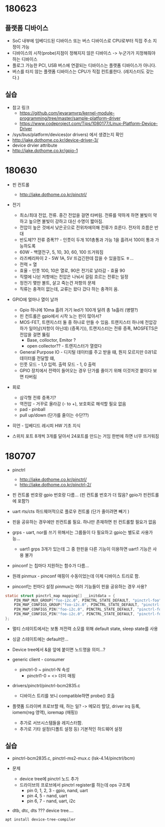 # 180623

## 플랫폼 디바이스
* SoC 내부에 임베디드된 디바이스 또는 버스 디바이스로 CPU로부터 직접 주소 지정이 가능
* 디바이스의 시작(probe)지점이 정해지지 않은 디바이스 -> 누군가가 지정해줘야 하는 디바이스
* 플로그 가능한 PCI, USB 버스에 연결되는 디바이스는 플랫폼 디바이스가 아니다.
* 버스를 타지 않는 플랫폼 디바이스는 CPU가 직접 컨트롤한다. (레지스터도 갖는다.)

## 실습
* 참고 링크
    * <https://github.com/jeyaramvrp/kernel-module-programming/tree/master/sample-platform-driver>
    * <https://www.codeproject.com/Tips/1080177/Linux-Platform-Device-Driver>
* /sys/bus/platform/devices(or drivers) 에서 생겼는지 확인
* http://jake.dothome.co.kr/device-driver-3/
* device drvier attribute
* http://jake.dothome.co.kr/gpio-1

# 180630

* 핀 컨트롤
    * <http://jake.dothome.co.kr/pinctrl/>

* 전기
    * 최소/최대 전압, 전류. 중간 전압을 걸면 타버림. 전류를 약하게 하면 불빛이 약하고 높으면 불빛이 강하고 대신 수명이 짧아짐.
    * 전압이 높은 것에서 낮은곳으로 전위차에의해 전류가 흐른다. 전자의 흐름은 반대
    * 반도체?? 전류 증폭?? - 인풋이 두개 101총통과 가능 1을 흘려서 100이 통과 가능하도록
    * 60W - 백열전구, 5, 10, 30, 60, 100 뜨거워짐
    * 라즈베리파이 2 - 5W 1A, 5V 뜨겁긴한데 잡을 수 있을정도 ㅎ...
    * 전력 = 열
    * 효율 - 인풋 100, 10은 열로, 90은 전기로 날라감 - 효율 90
    * 직렬에 나뉜 저항에는 전압은 나눠서 걸림 흐르는 전류는 일정
    * 정전기 몇만 볼트, 살고 죽는건 저항의 문제
    * 직류는 충격이 없는데, 교류는 왔다 갔다 하는 충격이 옴.

* GPIO에 얼마나 열이 날까
    * Gpio 하나에 10ma 흘려 거기 led가 100개 달려 총 1a흘러 (병렬?)
    * 핀 컨트롤은 gpio에서 시작 노는 핀이 많아서?
    * MOS-FET, 트랜지스터 둘 중 하나로 만들 수 있음. 트랜지스터 하나에 전압강하가 일어남(저항이 아닌데) (증폭기)), 트랜지스터는 전류 증폭, MOSFETS은 전압을 걸면 뚫림
        * Base, colloctor, Emitor ?
        * open collector?? - 트랜지스터가 열렸다
    * General Purpose IO - 디지털 데이터를 주고 받을 떄, 뭔지 모르지만 0과1로 데이터를 전달할 떄, 
    * 인풋 모드 - 1,0 입력. 출력 모드 - 1, 0 출력
    * GPIO 장치에서 전력이 들어오는 경우 단가를 줄이기 위해 이것저것 붙이다 보면 타버림

* 회로
    * 삼각형 전류 증폭기?
    * 역전압 - 거꾸로 올라감 (- to +), 보호회로 해석할 필요 없음
    * pad - pinball 
    * pull up/down (단가를 줄이는 수단??)

* 히언 - 입베디드 레시피 HW 기초 지식
* 스위치 포트 8개씩 3개를 달아서 24포트를 만드는 거임 한번에 하면 너무 뜨거워짐

# 180707

* pinctrl 
    * <http://jake.dothome.co.kr/pinctrl/>
    * <http://jake.dothome.co.kr/pinctrl-2/>

* 핀 컨트롤 번호랑 gpio 번호랑 다름... (핀 컨트롤 번호가 더 많음? gpio가 핀컨트롤에 포함?)

* uart rts/cts 하드웨어적으로 플로우 컨트롤 (단가 줄이려면 빼기 )

* 핀을 공유하는 경우에만 핀컨트롤 필요. 하나만 존재하면 핀 컨트롤할 필요가 없음

* grps - uart, nor를 쓰기 위해서는 그룹들이 다 필요하고 gpio는 별도로 사용가능...
    * uart1 grps 3개가 있는데 그 중 한핀을 다른 기능이 이용하면 uart1 기능은 사용 불가

* pinconf 는 칩마다 지원하는 함수가 다름...

* 원래 pinmux - pinconf 매핑이 수동이었는데 이제 디바이스 트리로 함.

* pinconf는 핀마다 설정 pinmux는 여러 기능들이 핀을 공유하는 경우 사용?

```c
static struct pinctrl_map mapping[] __initdata = {
    PIN_MAP_MUX_GROUP("foo-i2c.0", PINCTRL_STATE_DEFAULT, "pinctrl-foo", "i2c0", "i2c0"), // GROUP에다가 MUX로
    PIN_MAP_CONFIGS_GROUP("foo-i2c.0", PINCTRL_STATE_DEFAULT, "pinctrl-foo", "i2c0", i2c_grp_configs), // GROUP에 설정
    PIN_MAP_CONFIGS_PIN("foo-i2c.0", PINCTRL_STATE_DEFAULT, "pinctrl-foo", "i2c0scl", i2c_pin_configs), // PIN에 설정
    PIN_MAP_CONFIGS_PIN("foo-i2c.0", PINCTRL_STATE_DEFAULT, "pinctrl-foo", "i2c0sda", i2c_pin_configs), // PIN에 설정
};
```

* 멀티 스테이트에서는 보통 저전력 소모를 위해 default state, sleep state를 사용
* 싱글 스테이트에는 default만...
* Device tree에서 &을 앞에 붙이면 노드명을 의미...?

* generic client - consumer
    * pinctrl-0 ~ pinctrl-N 속성
        * pinctrl1-0 = <> 더미 매핑

* drivers/pinctrl/pinctrl-bcm2835.c
    * 디바이스 트리를 보니 compatible하면 probe() 호출

* 플랫폼 드라이버 프로브할 때, 하는 일? -> 메모리 할당, driver irq 등록, iomem(reg 영역), ioremap (매핑))
    * 추가로 서브시스템들을 레지스터함.
    * 추가로 기타 설정(디폴트 설정 등) 기본적인 하드웨어 설정

## 실습

* pinctrl-bcm2835.c, pinctrl-ms2-mux.c (lsk-4.14/pinctrl/bcm)

* 문제
    * device tree에 pinctrl 노드 추가
    * 드라이브의 프로브에서 pinctrl register를 하는데 ops 구조체
        * pin 0, 1, 2, 3 - gpio, nand, uart
        * pin 4, 5 - nand, uart
        * pin 6, 7 - nand, uart, i2c

* dtb, dtc, dts ??? device tree.... 
```
apt install device-tree-compiler
```